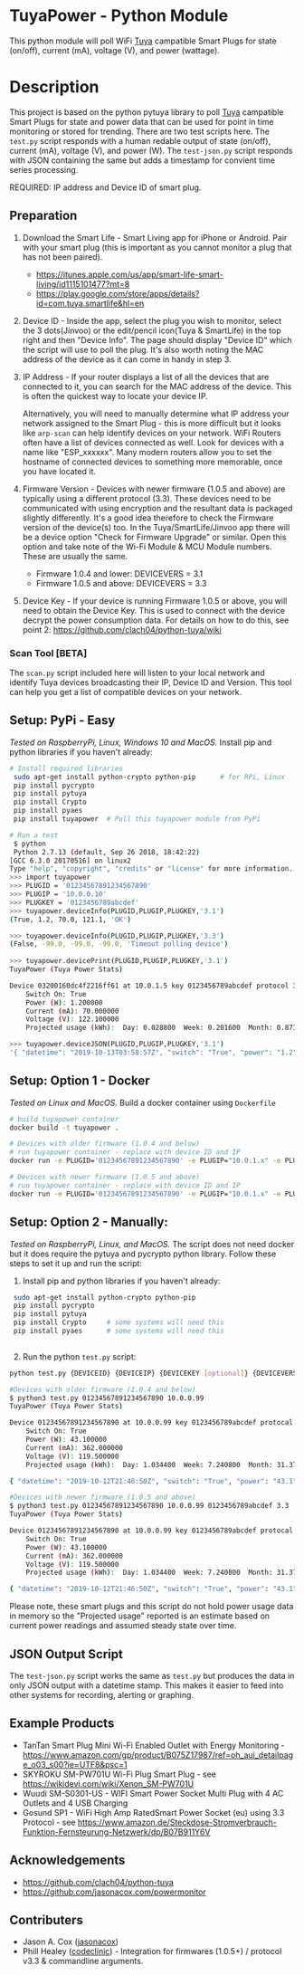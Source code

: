 # TuyaPower - Python Module
This python module will poll WiFi [Tuya](https://en.tuya.com/) campatible Smart Plugs for state (on/off), current (mA), voltage (V), and power (wattage). 

# Description
This project is based on the python pytuya library to poll [Tuya](https://en.tuya.com/) campatible Smart Plugs for state and power data that can be used for point in time monitoring or stored for trending.  There are two test scripts here. The `test.py` script responds with a human redable output of state (on/off), current (mA), voltage (V), and power (W).  The `test-json.py` script responds with JSON containing the same but adds a timestamp for convient time series processing.

REQUIRED: IP address and Device ID of smart plug.

## Preparation
1. Download the Smart Life - Smart Living app for iPhone or Android. Pair with your smart plug (this is important as you cannot monitor a plug that has not been paired).  
	* https://itunes.apple.com/us/app/smart-life-smart-living/id1115101477?mt=8
	* https://play.google.com/store/apps/details?id=com.tuya.smartlife&hl=en
2. Device ID - Inside the app, select the plug you wish to monitor, select the 3 dots(Jinvoo) or the edit/pencil icon(Tuya & SmartLife) in the top right and then "Device Info".  The page should display "Device ID" which the script will use to poll the plug. It's also worth noting the MAC address of the device as it can come in handy in step 3.
3. IP Address - If your router displays a list of all the devices that are connected to it, you can search for the MAC address of the device. This is often the quickest way to locate your device IP.

	Alternatively, you will need to manually determine what IP address your network assigned to the Smart Plug - this is more difficult but it looks like `arp-scan` can help identify devices on your network.  WiFi Routers often have a list of devices connected as well. Look for devices with a name like "ESP_xxxxxx". Many modern routers allow you to set the hostname of connected devices to something more memorable, once you have located it.

4. Firmware Version - Devices with newer firmware (1.0.5 and above) are typically using a different protocol (3.3). These devices need to be communicated with using encryption and the resultant data is packaged slightly differently. It's a good idea therefore to check the Firmware version of the device(s) too. In the Tuya/SmartLife/Jinvoo app there will be a device option "Check for Firmware Upgrade" or similar. Open this option and take note of the Wi-Fi Module & MCU Module numbers. These are usually the same.  
	* Firmware 1.0.4 and lower:  DEVICEVERS = 3.1
	* Firmware 1.0.5 and above:  DEVICEVERS = 3.3 

5. Device Key - If your device is running Firmware 1.0.5 or above, you will need to obtain the Device Key. This is used to connect with the device  decrypt the power consumption data. For details on how to do this, see point 2: https://github.com/clach04/python-tuya/wiki 

### Scan Tool [BETA]
The `scan.py` script included here will listen to your local network and identify Tuya devices broadcasting their IP, Device ID and Version.  This tool can help you get a list of compatible devices on your network.

## Setup: PyPi - Easy  
_Tested on RaspberryPi, Linux, Windows 10 and MacOS._ 
Install pip and python libraries if you haven't already:
```bash
# Install required libraries
 sudo apt-get install python-crypto python-pip		# for RPi, Linux
 pip install pycrypto
 pip install pytuya
 pip install Crypto		
 pip install pyaes		
 pip install tuyapower  # Pull this tuyapower module from PyPi

# Run a test
 $ python
 Python 2.7.13 (default, Sep 26 2018, 18:42:22) 
[GCC 6.3.0 20170516] on linux2
Type "help", "copyright", "credits" or "license" for more information.
>>> import tuyapower
>>> PLUGID = '01234567891234567890'
>>> PLUGIP = '10.0.0.10'
>>> PLUGKEY = '0123456789abcdef'
>>> tuyapower.deviceInfo(PLUGID,PLUGIP,PLUGKEY,'3.1')
(True, 1.2, 70.0, 121.1, 'OK')

>>> tuyapower.deviceInfo(PLUGID,PLUGIP,PLUGKEY,'3.3')
(False, -99.0, -99.0, -99.0, 'Timeout polling device')
 
>>> tuyapower.devicePrint(PLUGID,PLUGIP,PLUGKEY,'3.1')
TuyaPower (Tuya Power Stats)

Device 03200160dc4f2216ff61 at 10.0.1.5 key 0123456789abcdef protocol 3.1:
    Switch On: True
    Power (W): 1.200000
    Current (mA): 70.000000
    Voltage (V): 122.100000
    Projected usage (kWh):  Day: 0.028800  Week: 0.201600  Month: 0.873600

>>> tuyapower.deviceJSON(PLUGID,PLUGIP,PLUGKEY,'3.1')
'{ "datetime": "2019-10-13T03:58:57Z", "switch": "True", "power": "1.2", "current": "70.0", "voltage": "122.1", "response": "OK" }'
```

## Setup: Option 1 - Docker
_Tested on Linux and MacOS._
Build a docker container using `Dockerfile` 
```bash
# build tuyapower container
docker build -t tuyapower .

# Devices with older firmware (1.0.4 and below)
# run tuyapower container - replace with device ID and IP 
docker run -e PLUGID='01234567891234567890' -e PLUGIP="10.0.1.x" -e PLUGKEY="0123456789abcdef" tuyapower

# Devices with newer firmware (1.0.5 and above)
# run tuyapower container - replace with device ID and IP 
docker run -e PLUGID='01234567891234567890' -e PLUGIP="10.0.1.x" -e PLUGKEY="0123456789abcdef" -e PLUGINVERS="3.3" tuyapower
```

## Setup: Option 2 - Manually:  
_Tested on RaspberryPi, Linux, and MacOS._ 
The script does not need docker but it does require the pytuya and pycrypto python library. Follow these steps to set it up and run the script:

1. Install pip and python libraries if you haven't already:

```bash
 sudo apt-get install python-crypto python-pip		
 pip install pycrypto
 pip install pytuya
 pip install Crypto		# some systems will need this
 pip install pyaes		# some systems will need this
 
```

2. Run the python `test.py` script:
```bash
python test.py {DEVICEID} {DEVICEIP} {DEVICEKEY [optional]} {DEVICEVERS [optional]}

#Devices with older firmware (1.0.4 and below)
$ python3 test.py 01234567891234567890 10.0.0.99
TuyaPower (Tuya Power Stats)

Device 01234567891234567890 at 10.0.0.99 key 0123456789abcdef protocal 3.1:
    Switch On: True
    Power (W): 43.100000
    Current (mA): 362.000000
    Voltage (V): 119.500000
    Projected usage (kWh):  Day: 1.034400  Week: 7.240800  Month: 31.376800

{ "datetime": "2019-10-12T21:46:50Z", "switch": "True", "power": "43.1", "current": "362.0", "voltage": "119.5" }

#Devices with newer firmware (1.0.5 and above)
$ python3 test.py 01234567891234567890 10.0.0.99 0123456789abcdef 3.3
TuyaPower (Tuya Power Stats)

Device 01234567891234567890 at 10.0.0.99 key 0123456789abcdef protocal 3.3:
    Switch On: True
    Power (W): 43.100000
    Current (mA): 362.000000
    Voltage (V): 119.500000
    Projected usage (kWh):  Day: 1.034400  Week: 7.240800  Month: 31.376800

{ "datetime": "2019-10-12T21:46:50Z", "switch": "True", "power": "43.1", "current": "362.0", "voltage": "119.5" }

```
Please note, these smart plugs and this script do not hold power usage data in memory so the "Projected usage" reported is an estimate based on current power readings and assumed steady state over time. 

## JSON Output Script
The `test-json.py` script works the same as `test.py` but produces the data in only JSON output with a datetime stamp.  This makes it easier to feed into other systems for recording, alerting or graphing.

## Example Products 
* TanTan Smart Plug Mini Wi-Fi Enabled Outlet with Energy Monitoring - https://www.amazon.com/gp/product/B075Z17987/ref=oh_aui_detailpage_o03_s00?ie=UTF8&psc=1
* SKYROKU SM-PW701U Wi-Fi Plug Smart Plug - see https://wikidevi.com/wiki/Xenon_SM-PW701U
* Wuudi SM-S0301-US - WIFI Smart Power Socket Multi Plug with 4 AC Outlets and 4 USB Charging
* Gosund SP1 - WiFi High Amp RatedSmart Power Socket (eu) using 3.3 Protocol - see https://www.amazon.de/Steckdose-Stromverbrauch-Funktion-Fernsteurung-Netzwerk/dp/B07B911Y6V

## Acknowledgements 
* https://github.com/clach04/python-tuya
* https://github.com/jasonacox.com/powermonitor

## Contributers
* Jason A. Cox ([jasonacox](https://github.com/jasonacox))
* Phill Healey ([codeclinic](https://github.com/codeclinic)) - Integration for firmwares (1.0.5+) / protocol v3.3 & commandline arguments.
